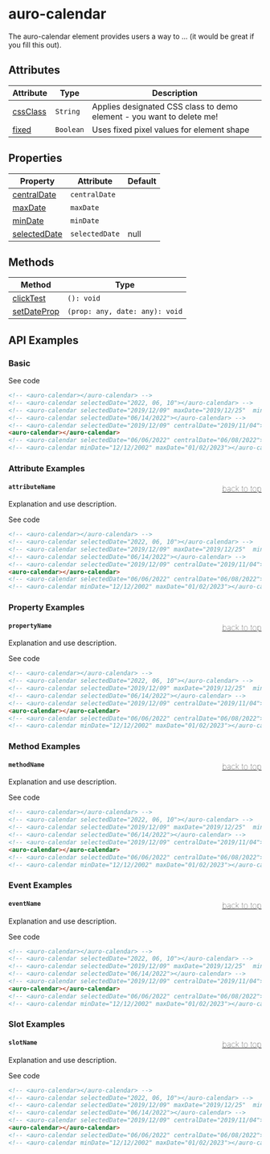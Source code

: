 

# auro-calendar

The auro-calendar element provides users a way to ... (it would be great if you fill this out).

## Attributes

| Attribute  | Type      | Description                                      |
|------------|-----------|--------------------------------------------------|
| [cssClass](#cssClass) | `String`  | Applies designated CSS class to demo element - you want to delete me! |
| [fixed](#fixed)    | `Boolean` | Uses fixed pixel values for element shape        |

## Properties

| Property       | Attribute      | Default |
|----------------|----------------|---------|
| [centralDate](#centralDate)  | `centralDate`  |         |
| [maxDate](#maxDate)      | `maxDate`      |         |
| [minDate](#minDate)      | `minDate`      |         |
| [selectedDate](#selectedDate) | `selectedDate` | null    |

## Methods

| Method        | Type                           |
|---------------|--------------------------------|
| [clickTest](#clickTest)   | `(): void`                     |
| [setDateProp](#setDateProp) | `(prop: any, date: any): void` |

## API Examples

### Basic

<div class="twoColDemoRow">
  <div>
    <div class="exampleWrapper">
      <!-- <auro-calendar></auro-calendar> -->
      <!-- <auro-calendar selectedDate="2022, 06, 10"></auro-calendar> -->
      <!-- <auro-calendar selectedDate="2019/12/09" maxDate="2019/12/25"  minDate="2019/12/06"></auro-calendar> -->
      <!-- <auro-calendar selectedDate="06/14/2022"></auro-calendar> -->
      <!-- <auro-calendar selectedDate="2019/12/09" centralDate="2019/11/04"></auro-calendar> -->
      <auro-calendar></auro-calendar>
      <!-- <auro-calendar selectedDate="06/06/2022" centralDate="06/08/2022"></auro-calendar> -->
      <!-- <auro-calendar minDate="12/12/2002" maxDate="01/02/2023"></auro-calendar> -->
    </div>
<auro-accordion lowProfile justifyRight>
  <span slot="trigger">See code</span>

```html
<!-- <auro-calendar></auro-calendar> -->
<!-- <auro-calendar selectedDate="2022, 06, 10"></auro-calendar> -->
<!-- <auro-calendar selectedDate="2019/12/09" maxDate="2019/12/25"  minDate="2019/12/06"></auro-calendar> -->
<!-- <auro-calendar selectedDate="06/14/2022"></auro-calendar> -->
<!-- <auro-calendar selectedDate="2019/12/09" centralDate="2019/11/04"></auro-calendar> -->
<auro-calendar></auro-calendar>
<!-- <auro-calendar selectedDate="06/06/2022" centralDate="06/08/2022"></auro-calendar> -->
<!-- <auro-calendar minDate="12/12/2002" maxDate="01/02/2023"></auro-calendar> -->
```

</auro-accordion>

### Attribute Examples

#### <a name="attributeName"></a>`attributeName`<a href="#auro-calendar" style="float: right; font-size: 1rem; font-weight: 100;">back to top</a>
Explanation and use description.

<div class="exampleWrapper">
  <!-- <auro-calendar></auro-calendar> -->
  <!-- <auro-calendar selectedDate="2022, 06, 10"></auro-calendar> -->
  <!-- <auro-calendar selectedDate="2019/12/09" maxDate="2019/12/25"  minDate="2019/12/06"></auro-calendar> -->
  <!-- <auro-calendar selectedDate="06/14/2022"></auro-calendar> -->
  <!-- <auro-calendar selectedDate="2019/12/09" centralDate="2019/11/04"></auro-calendar> -->
  <auro-calendar></auro-calendar>
  <!-- <auro-calendar selectedDate="06/06/2022" centralDate="06/08/2022"></auro-calendar> -->
  <!-- <auro-calendar minDate="12/12/2002" maxDate="01/02/2023"></auro-calendar> -->
</div>
<auro-accordion lowProfile justifyRight>
  <span slot="trigger">See code</span>

```html
<!-- <auro-calendar></auro-calendar> -->
<!-- <auro-calendar selectedDate="2022, 06, 10"></auro-calendar> -->
<!-- <auro-calendar selectedDate="2019/12/09" maxDate="2019/12/25"  minDate="2019/12/06"></auro-calendar> -->
<!-- <auro-calendar selectedDate="06/14/2022"></auro-calendar> -->
<!-- <auro-calendar selectedDate="2019/12/09" centralDate="2019/11/04"></auro-calendar> -->
<auro-calendar></auro-calendar>
<!-- <auro-calendar selectedDate="06/06/2022" centralDate="06/08/2022"></auro-calendar> -->
<!-- <auro-calendar minDate="12/12/2002" maxDate="01/02/2023"></auro-calendar> -->
```

</auro-accordion>

### Property Examples

#### <a name="propertyName"></a>`propertyName`<a href="#auro-calendar" style="float: right; font-size: 1rem; font-weight: 100;">back to top</a>
Explanation and use description.

<div class="exampleWrapper">
  <!-- <auro-calendar></auro-calendar> -->
  <!-- <auro-calendar selectedDate="2022, 06, 10"></auro-calendar> -->
  <!-- <auro-calendar selectedDate="2019/12/09" maxDate="2019/12/25"  minDate="2019/12/06"></auro-calendar> -->
  <!-- <auro-calendar selectedDate="06/14/2022"></auro-calendar> -->
  <!-- <auro-calendar selectedDate="2019/12/09" centralDate="2019/11/04"></auro-calendar> -->
  <auro-calendar></auro-calendar>
  <!-- <auro-calendar selectedDate="06/06/2022" centralDate="06/08/2022"></auro-calendar> -->
  <!-- <auro-calendar minDate="12/12/2002" maxDate="01/02/2023"></auro-calendar> -->
</div>
<auro-accordion lowProfile justifyRight>
  <span slot="trigger">See code</span>

```html
<!-- <auro-calendar></auro-calendar> -->
<!-- <auro-calendar selectedDate="2022, 06, 10"></auro-calendar> -->
<!-- <auro-calendar selectedDate="2019/12/09" maxDate="2019/12/25"  minDate="2019/12/06"></auro-calendar> -->
<!-- <auro-calendar selectedDate="06/14/2022"></auro-calendar> -->
<!-- <auro-calendar selectedDate="2019/12/09" centralDate="2019/11/04"></auro-calendar> -->
<auro-calendar></auro-calendar>
<!-- <auro-calendar selectedDate="06/06/2022" centralDate="06/08/2022"></auro-calendar> -->
<!-- <auro-calendar minDate="12/12/2002" maxDate="01/02/2023"></auro-calendar> -->
```

</auro-accordion>

### Method Examples

#### <a name="methodName"></a>`methodName`<a href="#auro-calendar" style="float: right; font-size: 1rem; font-weight: 100;">back to top</a>
Explanation and use description.

<div class="exampleWrapper">
  <!-- <auro-calendar></auro-calendar> -->
  <!-- <auro-calendar selectedDate="2022, 06, 10"></auro-calendar> -->
  <!-- <auro-calendar selectedDate="2019/12/09" maxDate="2019/12/25"  minDate="2019/12/06"></auro-calendar> -->
  <!-- <auro-calendar selectedDate="06/14/2022"></auro-calendar> -->
  <!-- <auro-calendar selectedDate="2019/12/09" centralDate="2019/11/04"></auro-calendar> -->
  <auro-calendar></auro-calendar>
  <!-- <auro-calendar selectedDate="06/06/2022" centralDate="06/08/2022"></auro-calendar> -->
  <!-- <auro-calendar minDate="12/12/2002" maxDate="01/02/2023"></auro-calendar> -->
</div>
<auro-accordion lowProfile justifyRight>
  <span slot="trigger">See code</span>

```html
<!-- <auro-calendar></auro-calendar> -->
<!-- <auro-calendar selectedDate="2022, 06, 10"></auro-calendar> -->
<!-- <auro-calendar selectedDate="2019/12/09" maxDate="2019/12/25"  minDate="2019/12/06"></auro-calendar> -->
<!-- <auro-calendar selectedDate="06/14/2022"></auro-calendar> -->
<!-- <auro-calendar selectedDate="2019/12/09" centralDate="2019/11/04"></auro-calendar> -->
<auro-calendar></auro-calendar>
<!-- <auro-calendar selectedDate="06/06/2022" centralDate="06/08/2022"></auro-calendar> -->
<!-- <auro-calendar minDate="12/12/2002" maxDate="01/02/2023"></auro-calendar> -->
```

</auro-accordion>

### Event Examples

#### <a name="eventName"></a>`eventName`<a href="#auro-calendar" style="float: right; font-size: 1rem; font-weight: 100;">back to top</a>
Explanation and use description.

<div class="exampleWrapper">
  <!-- <auro-calendar></auro-calendar> -->
  <!-- <auro-calendar selectedDate="2022, 06, 10"></auro-calendar> -->
  <!-- <auro-calendar selectedDate="2019/12/09" maxDate="2019/12/25"  minDate="2019/12/06"></auro-calendar> -->
  <!-- <auro-calendar selectedDate="06/14/2022"></auro-calendar> -->
  <!-- <auro-calendar selectedDate="2019/12/09" centralDate="2019/11/04"></auro-calendar> -->
  <auro-calendar></auro-calendar>
  <!-- <auro-calendar selectedDate="06/06/2022" centralDate="06/08/2022"></auro-calendar> -->
  <!-- <auro-calendar minDate="12/12/2002" maxDate="01/02/2023"></auro-calendar> -->
</div>
<auro-accordion lowProfile justifyRight>
  <span slot="trigger">See code</span>

```html
<!-- <auro-calendar></auro-calendar> -->
<!-- <auro-calendar selectedDate="2022, 06, 10"></auro-calendar> -->
<!-- <auro-calendar selectedDate="2019/12/09" maxDate="2019/12/25"  minDate="2019/12/06"></auro-calendar> -->
<!-- <auro-calendar selectedDate="06/14/2022"></auro-calendar> -->
<!-- <auro-calendar selectedDate="2019/12/09" centralDate="2019/11/04"></auro-calendar> -->
<auro-calendar></auro-calendar>
<!-- <auro-calendar selectedDate="06/06/2022" centralDate="06/08/2022"></auro-calendar> -->
<!-- <auro-calendar minDate="12/12/2002" maxDate="01/02/2023"></auro-calendar> -->
```

</auro-accordion>

### Slot Examples

#### <a name="slotName"></a>`slotName`<a href="#auro-calendar" style="float: right; font-size: 1rem; font-weight: 100;">back to top</a>
Explanation and use description.

<div class="exampleWrapper">
  <!-- <auro-calendar></auro-calendar> -->
  <!-- <auro-calendar selectedDate="2022, 06, 10"></auro-calendar> -->
  <!-- <auro-calendar selectedDate="2019/12/09" maxDate="2019/12/25"  minDate="2019/12/06"></auro-calendar> -->
  <!-- <auro-calendar selectedDate="06/14/2022"></auro-calendar> -->
  <!-- <auro-calendar selectedDate="2019/12/09" centralDate="2019/11/04"></auro-calendar> -->
  <auro-calendar></auro-calendar>
  <!-- <auro-calendar selectedDate="06/06/2022" centralDate="06/08/2022"></auro-calendar> -->
  <!-- <auro-calendar minDate="12/12/2002" maxDate="01/02/2023"></auro-calendar> -->
</div>
<auro-accordion lowProfile justifyRight>
  <span slot="trigger">See code</span>

```html
<!-- <auro-calendar></auro-calendar> -->
<!-- <auro-calendar selectedDate="2022, 06, 10"></auro-calendar> -->
<!-- <auro-calendar selectedDate="2019/12/09" maxDate="2019/12/25"  minDate="2019/12/06"></auro-calendar> -->
<!-- <auro-calendar selectedDate="06/14/2022"></auro-calendar> -->
<!-- <auro-calendar selectedDate="2019/12/09" centralDate="2019/11/04"></auro-calendar> -->
<auro-calendar></auro-calendar>
<!-- <auro-calendar selectedDate="06/06/2022" centralDate="06/08/2022"></auro-calendar> -->
<!-- <auro-calendar minDate="12/12/2002" maxDate="01/02/2023"></auro-calendar> -->
```

</auro-accordion>
